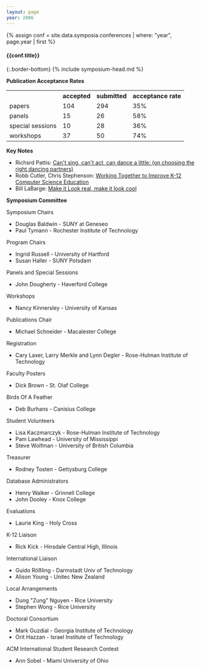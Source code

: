 ```yaml
---
layout: page
year: 2006
---
```

{% assign conf = site.data.symposia.conferences | where: "year", page.year | first %}
#### {{conf.title}}
{:.border-bottom}
{% include symposium-head.md %}


**Publication Acceptance Rates**
<table class="table table-hover table-sm"><tbody><tr><th> </th>
<th>accepted</th>
<th>submitted</th>
<th>acceptance rate</th>
</tr><tr><td>papers</td>
<td>104</td>
<td>294</td>
<td>35%</td>
</tr><tr><td>panels</td>
<td> 15</td>
<td> 26</td>
<td> 58%</td>
</tr><tr><td>special sessions</td>
<td> 10</td>
<td> 28</td>
<td> 36%</td>
</tr><tr><td>workshops</td>
<td> 37</td>
<td> 50</td>
<td> 74%</td>
</tr></tbody></table>

**Key Notes**

-   Richsrd Pattis: [Can\'t sing, can\'t act, can dance a little: (on
    choosing the right dancing
    partners)](http://dl.acm.org/citation.cfm?id=1121343&CFID=442642152&CFTOKEN=40656014)
-   Robb Cutler, Chris Stephenson: [Working Together to Improve K-12
    Computer Science
    Education](http://dl.acm.org/citation.cfm?id=1121344&CFID=442642152&CFTOKEN=40656014)
-   Bill LaBarge: [Make it Look real, make it look
    cool](http://dl.acm.org/citation.cfm?id=1121342&CFID=442642152&CFTOKEN=40656014)

**Symposium Committee**

Symposium Chairs

-   Douglas Baldwin - SUNY at Geneseo
-   Paul Tymann - Rochester Institute of Technology

Program Chairs

-   Ingrid Russell - University of Hartford
-   Susan Haller - SUNY Potsdam

Panels and Special Sessions

-   John Dougherty - Haverford College

Workshops

-   Nancy Kinnersley - University of Kansas

Publications Chair

-   Michael Schneider - Macalester College

Registration

-   Cary Laxer, Larry Merkle and Lynn Degler - Rose-Hulman Institute of
    Technology

Faculty Posters

-   Dick Brown - St. Olaf College

Birds Of A Feather

-   Deb Burhans - Canisius College

Student Volunteers

-   Lisa Kaczmarczyk - Rose-Hulman Institute of Technology
-   Pam Lawhead - University of Mississippi
-   Steve Wolfman - University of British Columbia

Treasurer

-   Rodney Tosten - Gettysburg College

Database Administrators

-   Henry Walker - Grinnell College
-   John Dooley - Knox College

Evaluations

-   Laurie King - Holy Cross

K-12 Liaison

-   Rick Kick - Hinsdale Central High, Illinois

International Liaison

-   Guido Rößling - Darmstadt Univ of Technology
-   Alison Young - Unitec New Zealand

Local Arrangements

-   Dung \"Zung\" Nguyen - Rice University
-   Stephen Wong - Rice University

Doctoral Consortium

-   Mark Guzdial - Georgia Institute of Technology
-   Orit Hazzan - Israel Institute of Technology

ACM International Student Research Contest

-   Ann Sobel - Miami University of Ohio
